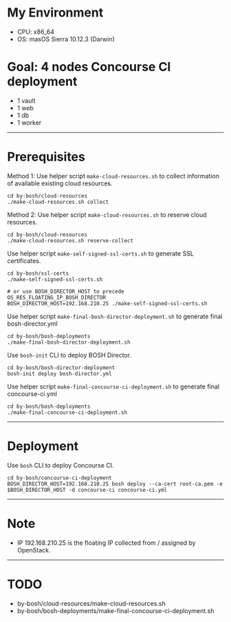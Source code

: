 # My Environment

* CPU: x86_64
* OS: masOS Sierra 10.12.3 (Darwin)

# Goal: 4 nodes Concourse CI deployment

* 1 vault
* 1 web
* 1 db
* 1 worker

---

# Prerequisites

Method 1: Use helper script `make-cloud-resources.sh` to collect information of available existing cloud resources.

```
cd by-bosh/cloud-resources
./make-cloud-resources.sh collect
```

Method 2: Use helper script `make-cloud-resources.sh` to reserve cloud resources.

```
cd by-bosh/cloud-resources
./make-cloud-resources.sh reserve-collect
```

Use helper script `make-self-signed-ssl-certs.sh` to generate SSL certificates.

```
cd by-bosh/ssl-certs
./make-self-signed-ssl-certs.sh

# or use BOSH_DIRECTOR_HOST to precede OS_RES_FLOATING_IP_BOSH_DIRECTOR 
BOSH_DIRECTOR_HOST=192.168.210.25 ./make-self-signed-ssl-certs.sh
```

Use helper script `make-final-bosh-director-deployment.sh` to generate final bosh-director.yml

```
cd by-bosh/bosh-deployments
./make-final-bosh-director-deployment.sh
```

Use `bosh-init` CLI to deploy BOSH Director.

```
cd by-bosh/bosh-director-deployment
bosh-init deploy bosh-director.yml
```

Use helper script `make-final-concourse-ci-deployment.sh` to generate final concourse-ci.yml

```
cd by-bosh/bosh-deployments
./make-final-concourse-ci-deployment.sh
```

---

# Deployment

Use `bosh` CLI to deploy Concourse CI.

```
cd by-bosh/concourse-ci-deployment
BOSH_DIRECTOR_HOST=192.168.210.25 bosh deploy --ca-cert root-ca.pem -e $BOSH_DIRECTOR_HOST -d concourse-ci concourse-ci.yml
```

---

# Note

* IP 192.168.210.25 is the floating IP collected from / assigned by OpenStack.

---

# TODO

* by-bosh/cloud-resources/make-cloud-resources.sh
* by-bosh/bosh-deployments/make-final-concourse-ci-deployment.sh
